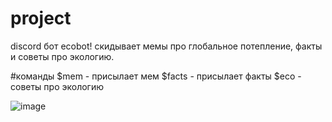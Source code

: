 # project
discord бот ecobot! 
скидывает мемы про глобальное потепление, факты и советы про экологию.

#команды
$mem - присылает мем
$facts - присылает факты
$eco - советы про экологию

![image](https://github.com/Cringemaster52/discord_bot/assets/144527761/9ccb6723-3dec-43c2-bba5-240f5451e9a6)
